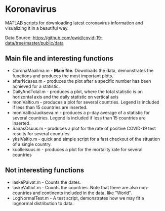 # Koronavirus
MATLAB scripts for downloading latest coronavirus information and visualizing it in a beautiful way.

Data Source: https://github.com/owid/covid-19-data/tree/master/public/data

## Main file and interesting functions

* CoronaMaailma.m - **Main file.** Downloads the data, demonstrates the functions and produces the most important plots.
* afterNcases.m - produces the plot after a specific number has been achieved for a statistic.
* DailyAndTotal.m - produces a plot, where the total statistic is on horizontal axis and the daily statistic on vertical axis
* moniValtio.m - produces a plot for several countries. Legend is included if less than 15 countries are inserted.
* moniValtioJuokseva.m - produces a p-day average of a statistic for several countries. Legend is included if less than 15 countries are inserted.
* SairasOsuus.m - produces a plot for the rate of positive COVID-19 test results for several countries.
* yksiValtio.m - quick and simple script for a fast checkout of the situation of a single country.
* kuolleisuus.m - produces a plot for the mortality rate for several countries

## Not interesting functions

* laskePaivat.m - Counts the dates.
* laskeValtiot.m - Counts the countries. Note that there are also non-countries and continents included in the data, like "World".
* LogNormalTest.m - A test script, demonstrates how we may fit a lognormal distribution to data.
